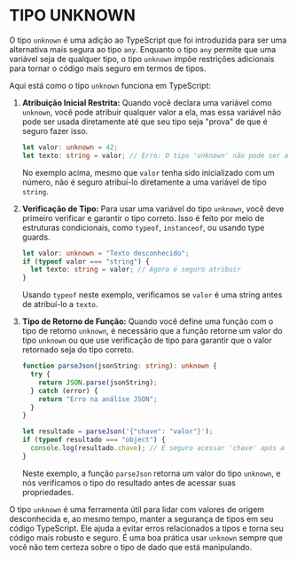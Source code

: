 # TIPO UNKNOWN
O tipo `unknown` é uma adição ao TypeScript que foi introduzida para ser uma alternativa mais segura ao tipo `any`. Enquanto o tipo `any` permite que uma variável seja de qualquer tipo, o tipo `unknown` impõe restrições adicionais para tornar o código mais seguro em termos de tipos.

Aqui está como o tipo `unknown` funciona em TypeScript:

1. **Atribuição Inicial Restrita:** Quando você declara uma variável como `unknown`, você pode atribuir qualquer valor a ela, mas essa variável não pode ser usada diretamente até que seu tipo seja "prova" de que é seguro fazer isso.

   ```typescript
   let valor: unknown = 42;
   let texto: string = valor; // Erro: O tipo 'unknown' não pode ser atribuído ao tipo 'string'.
   ```

   No exemplo acima, mesmo que `valor` tenha sido inicializado com um número, não é seguro atribuí-lo diretamente a uma variável de tipo `string`.

2. **Verificação de Tipo:** Para usar uma variável do tipo `unknown`, você deve primeiro verificar e garantir o tipo correto. Isso é feito por meio de estruturas condicionais, como `typeof`, `instanceof`, ou usando type guards.

   ```typescript
   let valor: unknown = "Texto desconhecido";
   if (typeof valor === "string") {
     let texto: string = valor; // Agora é seguro atribuir
   }
   ```

   Usando `typeof` neste exemplo, verificamos se `valor` é uma string antes de atribuí-lo a `texto`.

3. **Tipo de Retorno de Função:** Quando você define uma função com o tipo de retorno `unknown`, é necessário que a função retorne um valor do tipo `unknown` ou que use verificação de tipo para garantir que o valor retornado seja do tipo correto.

   ```typescript
   function parseJson(jsonString: string): unknown {
     try {
       return JSON.parse(jsonString);
     } catch (error) {
       return "Erro na análise JSON";
     }
   }

   let resultado = parseJson('{"chave": "valor"}');
   if (typeof resultado === "object") {
     console.log(resultado.chave); // É seguro acessar 'chave' após a verificação de tipo
   }
   ```

   Neste exemplo, a função `parseJson` retorna um valor do tipo `unknown`, e nós verificamos o tipo do resultado antes de acessar suas propriedades.

O tipo `unknown` é uma ferramenta útil para lidar com valores de origem desconhecida e, ao mesmo tempo, manter a segurança de tipos em seu código TypeScript. Ele ajuda a evitar erros relacionados a tipos e torna seu código mais robusto e seguro. É uma boa prática usar `unknown` sempre que você não tem certeza sobre o tipo de dado que está manipulando.